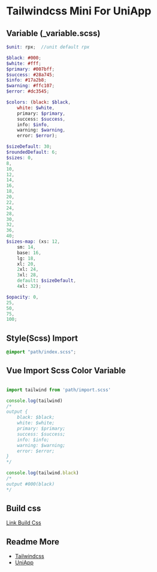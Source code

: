 # Tailwindcss Mini For UniApp

## Variable (_variable.scss)
```scss
$unit: rpx;  //unit default rpx

$black: #000;
$white: #fff;
$primary: #007bff;
$success: #28a745;
$info: #17a2b8;
$warning: #ffc107;
$error: #dc3545;

$colors: (black: $black,
	white: $white,
	primary: $primary,
	success: $success,
	info: $info,
	warning: $warning,
	error: $error);

$sizeDefault: 30;
$roundedDefault: 6;
$sizes: 0,
8,
10,
12,
14,
16,
18,
20,
22,
24,
28,
30,
32,
36,
40;
$sizes-map: (xs: 12,
	sm: 14,
	base: 16,
	lg: 18,
	xl: 20,
	2xl: 24,
	3xl: 28,
	default: $sizeDefault,
	4xl: 32);

$opacity: 0,
25,
50,
75,
100;
```

## Style(Scss) Import

```css
@import "path/index.scss";
```

## Vue Import Scss Color Variable

```js

import tailwind from 'path/import.scss'

console.log(tailwind)
/*
output {
    black: $black;
    white: $white;
    primary: $primary;
    success: $success;
    info: $info;
    warning: $warning;
    error: $error;
}
*/

console.log(tailwind.black)
/*
output #000(black)
*/
```

## Build css
[Link Build Css](./index.css)
## Readme More 

- [Tailwindcss](https://tailwindcss.com/)
- [UniApp](https://uniapp.dcloud.io/)


